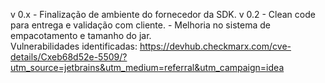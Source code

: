 v 0.x - Finalização de ambiente do fornecedor da SDK.
v 0.2 - Clean code para entrega e validação com cliente.
      - Melhoria no sistema de empacotamento e tamanho do jar.  
Vulnerabilidades identificadas:
https://devhub.checkmarx.com/cve-details/Cxeb68d52e-5509/?utm_source=jetbrains&utm_medium=referral&utm_campaign=idea
